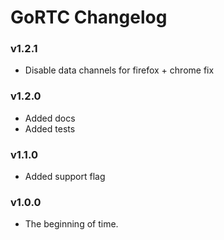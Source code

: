# GoRTC Changelog

### v1.2.1

- Disable data channels for firefox + chrome fix

### v1.2.0

- Added docs
- Added tests

### v1.1.0

- Added support flag

### v1.0.0

- The beginning of time.
